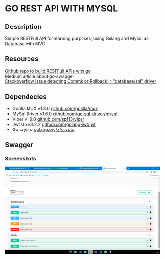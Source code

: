 # GO REST API WITH MYSQL

## Description

Simple RESTFull API for learning purposes, using Golang and MySql as Database with MVC <br/>

## Resources

[Github repo to build RESTFull APIs with go](https://github.com/err-him/go-book-store-api) <br/>
[Medium article about go-swagger](https://medium.com/@pedram.esmaeeli/generate-swagger-specification-from-go-source-code-648615f7b9d9) <br/>
[Stackoverflow issue detecting Commit or Rollback in "database/sql" driver](https://stackoverflow.com/questions/16184238/database-sql-tx-detecting-commit-or-rollback)

## Dependecies

- Gorilla MUX v1.8.0 [github.com/gorilla/mux](https://github.com/gorilla/mux)
- MySql Driver v1.6.0 [github.com/go-sql-driver/mysql](https://github.com/go-sql-driver/mysql)
- Viper v1.9.0 [github.com/spf13/viper](https://github.com/spf13/viper)
- Jwt Go v3.2.2 [github.com/golang-jwt/jwt](https://github.com/golang-jwt/jwt)
- Go crypro [golang.org/x/crypto](https://golang.org/x/crypto)

## Swagger

### Screenshots

![CRUD swagger documentation](./Screenshots/Swagger.png)
